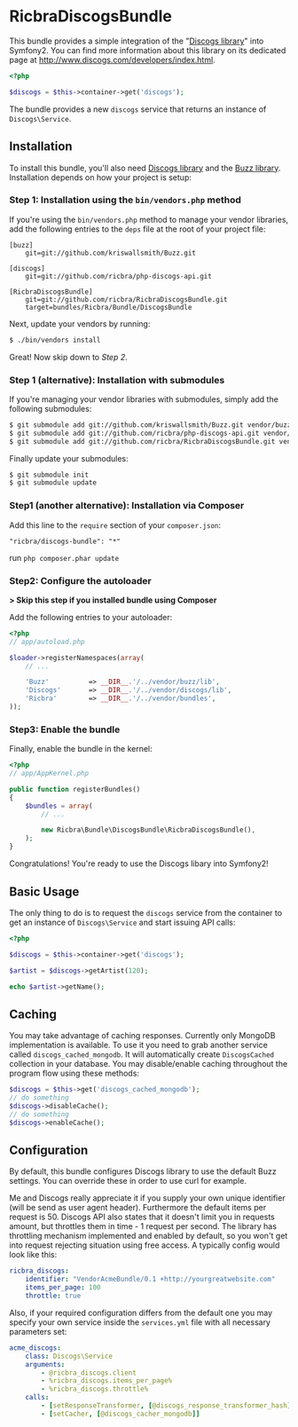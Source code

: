 RicbraDiscogsBundle
===================

This bundle provides a simple integration of the "[Discogs
library](/ricbra/php-discogs-api)" into Symfony2. You can find more
information about this library on its dedicated page at
http://www.discogs.com/developers/index.html.

``` php
<?php

$discogs = $this->container->get('discogs');
````

The bundle provides a new `discogs` service that returns an instance of
`Discogs\Service`.

## Installation

To install this bundle, you'll also need [Discogs library](/ricbra/php-discogs-api)
and the [Buzz library](/kriswallsmith/Buzz). Installation depends on how your project is setup:

### Step 1: Installation using the `bin/vendors.php` method

If you're using the `bin/vendors.php` method to manage your vendor libraries,
add the following entries to the `deps` file at the root of your project file:

```
[buzz]
    git=git://github.com/kriswallsmith/Buzz.git

[discogs]
    git=git://github.com/ricbra/php-discogs-api.git

[RicbraDiscogsBundle]
    git=git://github.com/ricbra/RicbraDiscogsBundle.git
    target=bundles/Ricbra/Bundle/DiscogsBundle
```

Next, update your vendors by running:

``` bash
$ ./bin/vendors install
```

Great! Now skip down to *Step 2*.

### Step 1 (alternative): Installation with submodules

If you're managing your vendor libraries with submodules, simply add the
following submodules:

``` bash
$ git submodule add git://github.com/kriswallsmith/Buzz.git vendor/buzz
$ git submodule add git://github.com/ricbra/php-discogs-api.git vendor/discogs
$ git submodule add git://github.com/ricbra/RicbraDiscogsBundle.git vendor/bundles/Ricbra/Bundle/DiscogsBundle
```

Finally update your submodules:

``` bash
$ git submodule init
$ git submodule update
```

### Step1 (another alternative): Installation via Composer

Add this line to the `require` section of your `composer.json`:
```
"ricbra/discogs-bundle": "*"
```

run `php composer.phar update`

### Step2: Configure the autoloader
**> Skip this step if you installed bundle using Composer**

Add the following entries to your autoloader:

``` php
<?php
// app/autoload.php

$loader->registerNamespaces(array(
    // ...

    'Buzz'          => __DIR__.'/../vendor/buzz/lib',
    'Discogs'       => __DIR__.'/../vendor/discogs/lib',
    'Ricbra'        => __DIR__.'/../vendor/bundles',
));
```

### Step3: Enable the bundle

Finally, enable the bundle in the kernel:

``` php
<?php
// app/AppKernel.php

public function registerBundles()
{
    $bundles = array(
        // ...

        new Ricbra\Bundle\DiscogsBundle\RicbraDiscogsBundle(),
    );
}
```

Congratulations! You're ready to use the Discogs libary into Symfony2!

## Basic Usage

The only thing to do is to request the `discogs` service from the container to get
an instance of `Discogs\Service` and start issuing API calls:

``` php
<?php

$discogs = $this->container->get('discogs');

$artist = $discogs->getArtist(120);

echo $artist->getName();
```

## Caching

You may take advantage of caching responses. Currently only MongoDB implementation is available. To use it you need
to grab another service called `discogs_cached_mongodb`. It will automatically create `DiscogsCached` collection
in your database. You may disable/enable caching throughout the program flow using these methods:

``` php
$discogs = $this->get('discogs_cached_mongodb');
// do something
$discogs->disableCache();
// do something
$discogs->enableCache();
```

## Configuration

By default, this bundle configures Discogs library to use the default Buzz settings. You can override these in order to
use curl for example.

Me and Discogs really appreciate it if you supply your own unique identifier (will be send as user agent header).
Furthermore the default items per request is 50. Discogs API also states that it doesn't limit you in requests amount,
but throttles them in time - 1 request per second. The library has throttling mechanism implemented and enabled by default,
so you won't get into request rejecting situation using free access. A typically config would look like this:

``` yaml
ricbra_discogs:
    identifier: "VendorAcmeBundle/0.1 +http://yourgreatwebsite.com"
    items_per_page: 100
    throttle: true
```

Also, if your required configuration differs from the default one you may specify your own service inside the `services.yml` file 
with all necessary parameters set:

``` yaml
acme_discogs:
    class: Discogs\Service
    arguments:
        - @ricbra_discogs.client
        - %ricbra_discogs.items_per_page%
        - %ricbra_discogs.throttle%
    calls:
        - [setResponseTransformer, [@discogs_response_transformer_hash]]
        - [setCacher, [@discogs_cacher_mongodb]]
```
